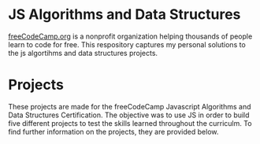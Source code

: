 # JS Algorithms and Data Structures
<a href="https://www.freecodecamp.org/learn" target="_blank">freeCodeCamp.org</a> is a nonprofit organization helping thousands of people learn to code for free. This respository captures my personal solutions to the js algortihms and data structures projects.

# Projects
These projects are made for the freeCodeCamp Javascript Algorithms and Data Structures Certification. The objective was to use JS in order to build five different projects to test the skills learned throughout the curriculm. To find further information on the projects, they are provided below. 

<ul> 

</ul>
